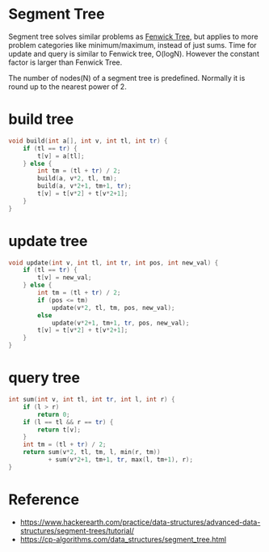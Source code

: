 # Segment Tree
Segment tree solves similar problems as [Fenwick Tree](FenwickTree.md), but applies to more problem categories like minimum/maximum, instead of just sums.
Time for update and query is similar to Fenwick tree, O(logN). However the constant factor is larger than Fenwick Tree.

The number of nodes(N) of a segment tree is predefined. Normally it is round up to the nearest power of 2.

# build tree
```c++
void build(int a[], int v, int tl, int tr) {
    if (tl == tr) {
        t[v] = a[tl];
    } else {
        int tm = (tl + tr) / 2;
        build(a, v*2, tl, tm);
        build(a, v*2+1, tm+1, tr);
        t[v] = t[v*2] + t[v*2+1];
    }
}
```

# update tree
```c++
void update(int v, int tl, int tr, int pos, int new_val) {
    if (tl == tr) {
        t[v] = new_val;
    } else {
        int tm = (tl + tr) / 2;
        if (pos <= tm)
            update(v*2, tl, tm, pos, new_val);
        else
            update(v*2+1, tm+1, tr, pos, new_val);
        t[v] = t[v*2] + t[v*2+1];
    }
}
```

# query tree
```c++
int sum(int v, int tl, int tr, int l, int r) {
    if (l > r) 
        return 0;
    if (l == tl && r == tr) {
        return t[v];
    }
    int tm = (tl + tr) / 2;
    return sum(v*2, tl, tm, l, min(r, tm))
           + sum(v*2+1, tm+1, tr, max(l, tm+1), r);
}
```

# Reference
* https://www.hackerearth.com/practice/data-structures/advanced-data-structures/segment-trees/tutorial/
* https://cp-algorithms.com/data_structures/segment_tree.html

